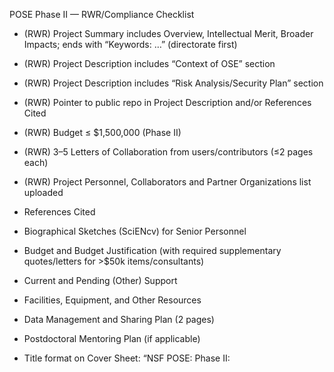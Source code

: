 POSE Phase II — RWR/Compliance Checklist

- (RWR) Project Summary includes Overview, Intellectual Merit, Broader Impacts; ends with “Keywords: …” (directorate first)
- (RWR) Project Description includes “Context of OSE” section
- (RWR) Project Description includes “Risk Analysis/Security Plan” section
- (RWR) Pointer to public repo in Project Description and/or References Cited
- (RWR) Budget ≤ $1,500,000 (Phase II)
- (RWR) 3–5 Letters of Collaboration from users/contributors (≤2 pages each)
- (RWR) Project Personnel, Collaborators and Partner Organizations list uploaded
- References Cited
- Biographical Sketches (SciENcv) for Senior Personnel
- Budget and Budget Justification (with required supplementary quotes/letters for >$50k items/consultants)
- Current and Pending (Other) Support
- Facilities, Equipment, and Other Resources
- Data Management and Sharing Plan (2 pages)
- Postdoctoral Mentoring Plan (if applicable)

- Title format on Cover Sheet: “NSF POSE: Phase II: <Title>”

Additional OSE Enablement Items
- Design‑freeze gate in Q1 to incorporate I‑Corps outcomes before broad rollout
- Validation harness in CI with signed scorecards and public dashboards
- Commercial adoption pathways documented (upstreaming changes; CLA/DCO; license)
